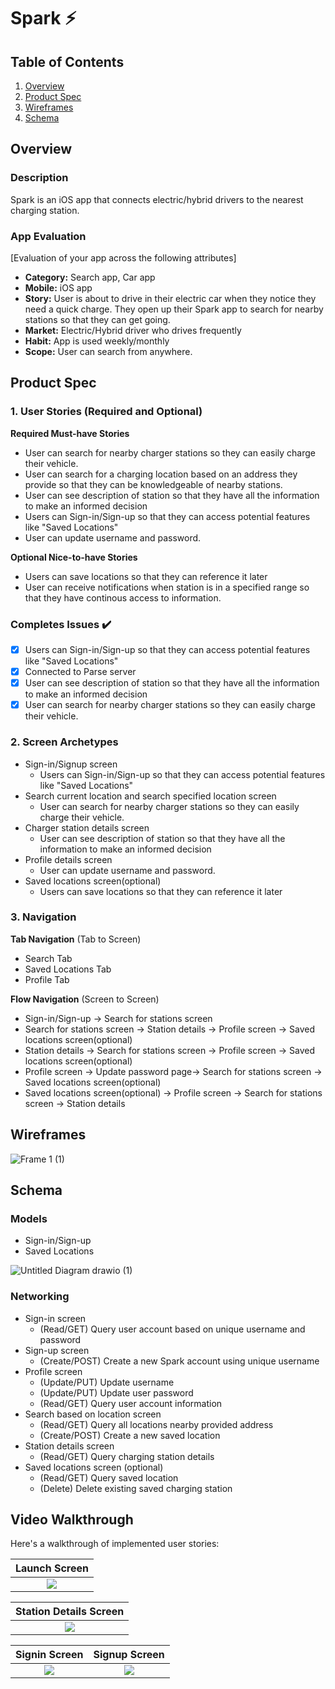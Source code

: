 
# Spark ⚡️

## Table of Contents
1. [Overview](#Overview)
1. [Product Spec](#Product-Spec)
1. [Wireframes](#Wireframes)
2. [Schema](#Schema)

## Overview
### Description
Spark is an iOS app that connects electric/hybrid drivers to the nearest charging station.

### App Evaluation
[Evaluation of your app across the following attributes]
- **Category:** Search app, Car app
- **Mobile:** iOS app
- **Story:** User is about to drive in their electric car when they notice they need a quick charge. They open up their Spark app to search for nearby stations so that they can get going.
- **Market:** Electric/Hybrid driver who drives frequently
- **Habit:** App is used weekly/monthly
- **Scope:** User can search from anywhere.

## Product Spec

### 1. User Stories (Required and Optional)

**Required Must-have Stories**

* User can search for nearby charger stations so they can easily charge their vehicle.
* User can search for a charging location based on an address they provide so that they can be knowledgeable of nearby stations.
* User can see description of station so that they have all the information to make an informed decision
* Users can Sign-in/Sign-up so that they can access potential features like "Saved Locations"
* User can update username and password.

**Optional Nice-to-have Stories**

* Users can save locations so that they can reference it later
* User can receive notifications when station is in a specified range so that they have continous access to information.


### Completes Issues ✔️
* [X] Users can Sign-in/Sign-up so that they can access potential features like "Saved Locations"
* [X] Connected to Parse server
* [X] User can see description of station so that they have all the information to make an informed decision
* [X] User can search for nearby charger stations so they can easily charge their vehicle.

### 2. Screen Archetypes

* Sign-in/Signup screen
   * Users can Sign-in/Sign-up so that they can access potential features like "Saved Locations"
* Search current location and search specified location screen
   * User can search for nearby charger stations so they can easily charge their vehicle.
 * Charger station details screen
   * User can see description of station so that they have all the information to make an informed decision
 * Profile details screen
   * User can update username and password. 
 * Saved locations screen(optional)
   * Users can save locations so that they can reference it later
  
### 3. Navigation

**Tab Navigation** (Tab to Screen)

* Search Tab
* Saved Locations Tab
* Profile Tab

**Flow Navigation** (Screen to Screen)

* Sign-in/Sign-up -> Search for stations screen
* Search for stations screen -> Station details -> Profile screen -> Saved locations screen(optional)
* Station details -> Search for stations screen -> Profile screen -> Saved locations screen(optional)
* Profile screen -> Update password page->  Search for stations screen -> Saved locations screen(optional)
* Saved locations screen(optional) -> Profile screen -> Search for stations screen -> Station details

## Wireframes
![Frame 1 (1)](https://user-images.githubusercontent.com/40500769/199324214-54d07e3c-5c30-4c8f-a73c-5c4d3c461e31.png)

## Schema 
### Models
- Sign-in/Sign-up
- Saved Locations

![Untitled Diagram drawio (1)](https://user-images.githubusercontent.com/40500769/199324218-b345f044-0a9a-42b6-a534-fb17ce1d1f72.png)
### Networking
- Sign-in screen
  - (Read/GET) Query user account based on unique username and password
- Sign-up screen
  - (Create/POST) Create a new Spark account using unique username
- Profile screen
  - (Update/PUT) Update username
  - (Update/PUT) Update user password
  - (Read/GET) Query user account information
- Search based on location screen
  - (Read/GET) Query all locations nearby provided address
  - (Create/POST) Create a new saved location
- Station details screen
  - (Read/GET) Query charging station details
- Saved locations screen (optional)
  - (Read/GET) Query saved location
  - (Delete) Delete existing saved charging station

## Video Walkthrough

Here's a walkthrough of implemented user stories:

Launch Screen      | 
:-------------------------:|
![](http://g.recordit.co/cYdWtc1OWI.gif) |  

Station Details Screen      | 
:-------------------------:|
![](http://g.recordit.co/7ERKiIbrE5.gif) |  



 Signin Screen      | Signup Screen
:-------------------------:|:-------------------------:
![](http://g.recordit.co/PHeFtrLCsv.gif) | ![](http://g.recordit.co/GH71L5IQwL.gif)
